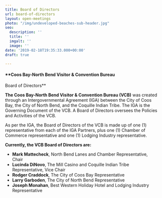 ```yaml
---
title: Board of Directors
url: board-of-directors
layout: open-meetings
photo: "/img/undeveloped-beaches-sub-header.jpg"
seo:
  description: ''
  title: ''
  imgalt: ''
  image: ''
date: '2019-02-18T19:35:33.000+00:00'
draft: true

---
```

#### **Coos Bay-North Bend Visitor & Convention Bureau   
Board of Directors**

**The Coos Bay-North Bend Visitor & Convention Bureau (VCB)** was created through an Intergovernmental Agreement (IGA) between the City of Coos Bay, the City of North Bend, and the Coquille Indian Tribe. The IGA is the Governing Document of the VCB. A Board of Directors oversees the Policies and Activities of the VCB.

As per the IGA, the Board of Directors of the VCB is made up of one (1) representative from each of the IGA Partners, plus one (1) Chamber of Commerce representative and one (1) Lodging Industry representative. 

**Currently, the VCB Board of Directors are:**

* **Mark Mattecheck**, North Bend Lanes and Chamber Representative, Chair
* **Lucinda DiNovo**, The Mill Casino and Coquille Indian Tribe Representative, Vice Chair
* **Rodger Craddock**, The City of Coos Bay Representative
* **Larry Garboden**, The City of North Bend Representative
* **Joseph Monahan**, Best Western Holiday Hotel and Lodging Industry Representative